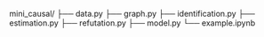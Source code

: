 mini_causal/
├── data.py
├── graph.py
├── identification.py
├── estimation.py
├── refutation.py
├── model.py
└── example.ipynb